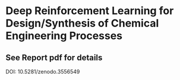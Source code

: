 # Deep Reinforcement Learning for Design/Synthesis of Chemical Engineering Processes

## See Report pdf for details

DOI: 10.5281/zenodo.3556549
